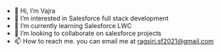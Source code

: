 - 👋 Hi, I’m Vajra
- 👀 I’m interested in Salesforce full stack development 
- 🌱 I’m currently learning Salesforce LWC
- 💞️ I’m looking to collaborate on salesforce projects
- 📫 How to reach me. you can email me at ragsiri.sf2021@gmail.com

<!---
vajrahasta/vajrahasta is a ✨ special ✨ repository because its `README.md` (this file) appears on your GitHub profile.
You can click the Preview link to take a look at your changes.
--->
